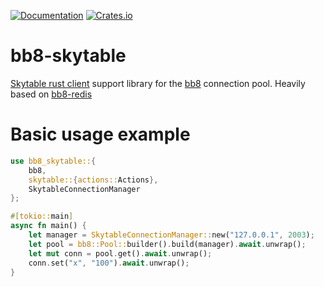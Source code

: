 [![Documentation](https://docs.rs/bb8-skytable/badge.svg)](https://docs.rs/bb8-skytable/)
[![Crates.io](https://img.shields.io/crates/v/bb8-skytable.svg)](https://crates.io/crates/bb8-skytable)

# bb8-skytable

[Skytable rust client](https://github.com/skytable/client-rust) support library for the [bb8](https://github.com/djc/bb8) connection pool. Heavily based on [bb8-redis](https://github.com/djc/bb8/tree/main/redis)

# Basic usage example

```rust
use bb8_skytable::{
    bb8,
    skytable::{actions::Actions},
    SkytableConnectionManager
};

#[tokio::main]
async fn main() {
	let manager = SkytableConnectionManager::new("127.0.0.1", 2003);
	let pool = bb8::Pool::builder().build(manager).await.unwrap();
  	let mut conn = pool.get().await.unwrap();
    conn.set("x", "100").await.unwrap();
}
```
